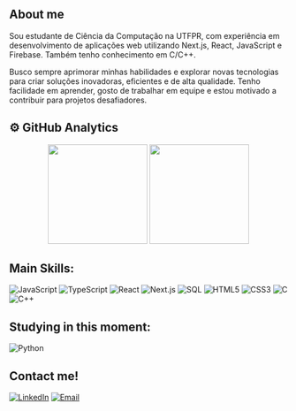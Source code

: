## About me

Sou estudante de Ciência da Computação na UTFPR, com experiência em desenvolvimento de aplicações web utilizando Next.js, React, JavaScript e Firebase. Também tenho conhecimento em C/C++.  

Busco sempre aprimorar minhas habilidades e explorar novas tecnologias para criar soluções inovadoras, eficientes e de alta qualidade. Tenho facilidade em aprender, gosto de trabalhar em equipe e estou motivado a contribuir para projetos desafiadores. 

## ⚙️ GitHub Analytics

<div align="center">
  <img height="180em" src="https://github-readme-stats.vercel.app/api?username=RicardoPXavier&show_icons=true&theme=dark&include_all_commits=true&count_private=true"/>
  <img height="180em" src="https://github-readme-stats.vercel.app/api/top-langs/?username=RicardoPXavier&layout=compact&langs_count=7&theme=dark"/>
</div>

## Main Skills:

![JavaScript](https://img.shields.io/badge/JavaScript-F7DF1E?style=for-the-badge&logo=javascript&logoColor=black)
![TypeScript](https://img.shields.io/badge/TypeScript-3178C6?style=for-the-badge&logo=typescript&logoColor=white)
![React](https://img.shields.io/badge/React-61DAFB?style=for-the-badge&logo=react&logoColor=black)
![Next.js](https://img.shields.io/badge/Next.js-000?style=for-the-badge&logo=nextdotjs&logoColor=white)
![SQL](https://img.shields.io/badge/SQL-4479A1?style=for-the-badge&logo=postgresql&logoColor=white)
![HTML5](https://img.shields.io/badge/HTML5-E34F26?style=for-the-badge&logo=html5&logoColor=white)
![CSS3](https://img.shields.io/badge/CSS3-1572B6?style=for-the-badge&logo=css3&logoColor=white)
![C](https://img.shields.io/badge/C-A8B9CC?style=for-the-badge&logo=c&logoColor=white)
![C++](https://img.shields.io/badge/C++-00599C?style=for-the-badge&logo=c%2B%2B&logoColor=white)

## Studying in this moment:
![Python](https://img.shields.io/badge/python-777BB4?style=for-the-badge&logo=python&logoColor=white)

## Contact me!

[![LinkedIn](https://img.shields.io/badge/LinkedIn-0077B5?style=for-the-badge&logo=linkedin&logoColor=white)](https://www.linkedin.com/in/ricardo-xavier-3292691a5/)
[![Email](https://img.shields.io/badge/Email-D14836?style=for-the-badge&logo=gmail&logoColor=white)](ricardodepaulaxavier@gmail.com)

 
